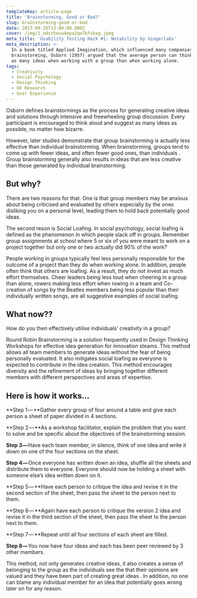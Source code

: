 ```yaml
---
templateKey: article-page
title: 'Brainstorming, Good or Bad?'
slug: brainstorming-good-or-bad
date: 2017-09-26T13:00:00.000Z
cover: /img/1_odstheuu4epa2qe7bfvbxg.jpeg
meta_title: 'Usability Testing Hack #1: Notability by Gingerlabs'
meta_description: >-
  In a book titled Applied Imagination, which influenced many companies to adopt
  brainstorming, Osborn (1957) argued that the average person can think up twice
  as many ideas when working with a group than when working alone.
tags:
  - Creativity
  - Social Psychology
  - Design Thinking
  - UX Research
  - User Experience
---
```



Osborn defines brainstormings as the process for generating creative ideas and solutions through intensive and freewheeling group discussion. Every participant is encouraged to think aloud and suggest as many ideas as possible, no matter how bizarre.



However, later studies demonstrate that group brainstorming is actually less effective than individual brainstorming. When brainstorming, groups tend to come up with fewer ideas, and often fewer good ones, than individuals . Group brainstorming generally also results in ideas that are less creative than those generated by individual brainstorming.



## But why?

There are two reasons for that. One is that group members may be anxious about being criticised and evaluated by others especially by the ones disliking you on a personal level, leading them to hold back potentially good ideas.



The second reson is Social Loafing. In social psychology, social loafing is defined as the phenomenon in which people slack off in groups. Remember group assignments at school where 5 or six of you were meant to work on a project together but only one or two actually did 90% of the work?



People working in groups typically feel less personally responsible for the outcome of a project than they do when working alone. In addition, people often think that others are loafing. As a result, they do not invest as much effort themselves. Cheer leaders being less loud when cheering in a group than alone, rowers making less effort when rowing in a team and Co-creation of songs by the Beatles members being less popular than their individually written songs, are all suggestive examples of social loafing.



## What now??

How do you then effectively utilise individuals’ creativity in a group?



Round Robin Brainstorming is a solution frequently used in Design Thinking Workshops for effective idea generation for innovation steams. This method allows all team members to generate ideas without the fear of being personally evaluated. It also mitigates social loafing as everyone is expected to contribute in the idea creation. This method encourages diversity and the refinement of ideas by bringing together different members with different perspectives and areas of expertise.



## Here is how it works…

**Step 1 — **Gather every group of four around a table and give each person a sheet of paper divided in 4 sections.



**Step 2 — **As a workshop facilitator, explain the problem that you want to solve and be specific about the objectives of the brainstorming session.



**Step 3 —** Have each team member, in silence, think of one idea and write it down on one of the four sections on the sheet.



**Step 4 —** Once everyone has written down an idea, shuffle all the sheets and distribute them to everyone. Everyone should now be holding a sheet with someone else’s idea written down on it.



**Step 5 — **Have each person to critique the idea and revise it in the second section of the sheet, then pass the sheet to the person next to them.



**Step 6 — **Again have each person to critique the version 2 idea and revise it in the third section of the sheet, then pass the sheet to the person next to them.



**Step 7 — **Repeat until all four sections of each sheet are filled.



**Step 8 —** You now have four ideas and each has been peer reviewed by 3 other members.



This method, not only generates creative ideas, it also creates a sense of belonging to the group as the individuals see the that their opinions are valued and they have been part of creating great ideas . In addition, no one can blame any individual member for an idea that potentially goes wrong later on for any reason.
